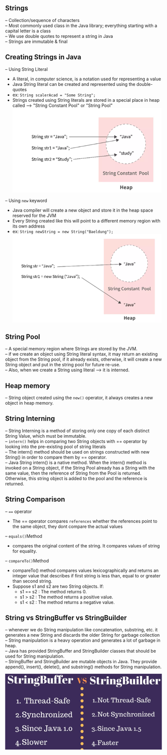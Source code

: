 ## Strings
– Collection/sequence of characters<br>
– Most commonly used class in the Java library; everything starting with a capital letter is a class<br>
– We use double quotes to represent a string in Java<br>
– Strings are immutable & final 

## Creating Strings in Java
– Using String Literal<br>
- A literal, in computer science, is a notation used for representing a value
- Java String literal can be created and represented using the double-quotes
- ex: `String scalerAcad = "Some String";`<br>
- Strings created using String literals are stored in a special place in heap called --> "String Constant Pool" or "String Pool"
![](.README_images/c4702695.png)


– Using `new` keyword<br>
- Java compiler will create a new object and store it in the heap space reserved for the JVM<br>
- Every String created like this will point to a different memory region with its own address<br>
- ex: `String newString = new String("Baeldung");`
![](.README_images/016c74bb.png)

  
## String Pool 
– A special memory region where Strings are stored by the JVM.<br>
– if we create an object using String literal syntax, it may return an existing object from the String pool, if it already exists, otherwise, it will create a new String object and put in the string pool for future re-use.<br>
– Also, when we create a String using literal --> it is interned.

## Heap memory
– String object created using the `new()` operator, it always creates a new object in heap memory.

## String Interning
– String Interning is a method of storing only one copy of each distinct String Value, which must be immutable.<br>
– `intern()` helps in comparing two String objects with == operator by looking into the pre-existing pool of string literals<br>
– The intern() method should be used on strings constructed with new String() in order to compare them by == operator.<br>
– Java String intern() is a native method. When the intern() method is invoked on a String object, if the String Pool already has a String with the same value, then the reference of String from the Pool is returned. Otherwise, this string object is added to the pool and the reference is returned.

## String Comparison
– `==` operator
- The == operator compares `references` whether the references point to the same object, they dont compare the actual values

– `equals()`Method
- compares the original content of the string. It compares values of string for equality.

– `compareTo()`Method
- compareTo() method compares values lexicographically and returns an integer value that describes if first string is less than, equal to or greater than second string.<br>
- Suppose s1 and s2 are two String objects. If:
  - s1 == s2 : The method returns 0.
  - s1 > s2 : The method returns a positive value.
  - s1 < s2 : The method returns a negative value.

## String vs StringBuffer vs StringBuilder
– whenever we do String manipulation like concatenation, substring, etc. it generates a new String and discards the older String for garbage collection<br>
– String manipulation is a heavy operation and generates a lot of garbage in heap.<br>
– Java has provided StringBuffer and StringBuilder classes that should be used for String manipulation.<br>
– StringBuffer and StringBuilder are mutable objects in Java. They provide append(), insert(), delete(), and substring() methods for String manipulation.

![](.README_images/4ab5941d.png)